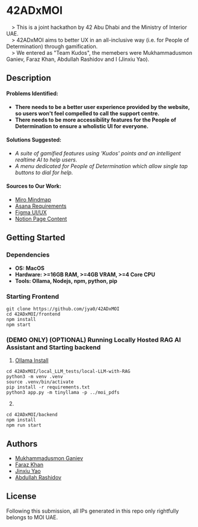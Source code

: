# 42ADxMOI

&emsp;> This is a joint hackathon by 42 Abu Dhabi and the Ministry of Interior UAE.
</br>
&emsp;> 42ADxMOI aims to better UX in an all-inclusive way (i.e. for People of Determination) through gamification.
</br>
&emsp;> We entered as "Team Kudos", the memebers were Mukhammadusmon Ganiev, Faraz Khan, Abdullah Rashidov and I (Jinxiu Yao).


## Description

#### Problems Identified:
* __There needs to be a better user experience provided by the website, so users won't feel compelled to call the support centre.__
* __There needs to be more accessibility features for the People of Determination to ensure a wholistic UI for everyone.__
#### Solutions Suggested:
* _A suite of gamified features using 'Kudos' points and an intelligent realtime AI to help users._
* _A menu dedicated for People of Determination which allow single tap buttons to dial for help._

#### Sources to Our Work:
* <a href="https://miro.com/app/board/uXjVKJlP0l0=/?share_link_id=502698747089" target="_blank">Miro Mindmap</a>
* <a href="https://app.asana.com/0/1207285241425320/1207285241425320" target="_blank">Asana Requirements</a>
* <a href="https://www.figma.com/design/b9ziJh3Z86k0hQmtMcYUZv/42ADxMOI?node-id=0%3A1&t=P6qrGz1meW3CNB9l-1" target="_blank">Figma UI/UX</a>
* <a href="https://jinxiuyao.notion.site/42ADxMOI-3d57971b237640019a950e167d04f626?pvs=4" target="_blank">Notion Page Content</a>

## Getting Started

### Dependencies

- __OS: MacOS__
- __Hardware: >=16GB RAM, >=4GB VRAM, >=4 Core CPU__
- __Tools: Ollama, Nodejs, npm, python, pip__


### Starting Frontend

```
git clone https://github.com/jya0/42ADxMOI
cd 42ADxMOI/frontend
npm install
npm start
```

### (DEMO ONLY) (OPTIONAL) Running Locally Hosted RAG AI Assistant and Starting backend

1. [Ollama Install](https://ollama.com/download/mac)
```
cd 42ADxMOI/local_LLM_tests/local-LLM-with-RAG
python3 -m venv .venv
source .venv/bin/activate
pip install -r requirements.txt
python3 app.py -m tinyllama -p ../moi_pdfs
```

2. 
```
cd 42ADxMOI/backend
npm install
npm run start
```


## Authors
- [Mukhammadusmon Ganiev](https://github.com/muhammadganiev)
- [Faraz Khan](https://github.com/Faraz7704)
- [Jinxiu Yao](https://github.com/jya0)
- [Abdullah Rashidov](https://github.com/Rashidov01)

## License

Following this submission, all IPs generated in this repo only rightfully belongs to MOI UAE.
